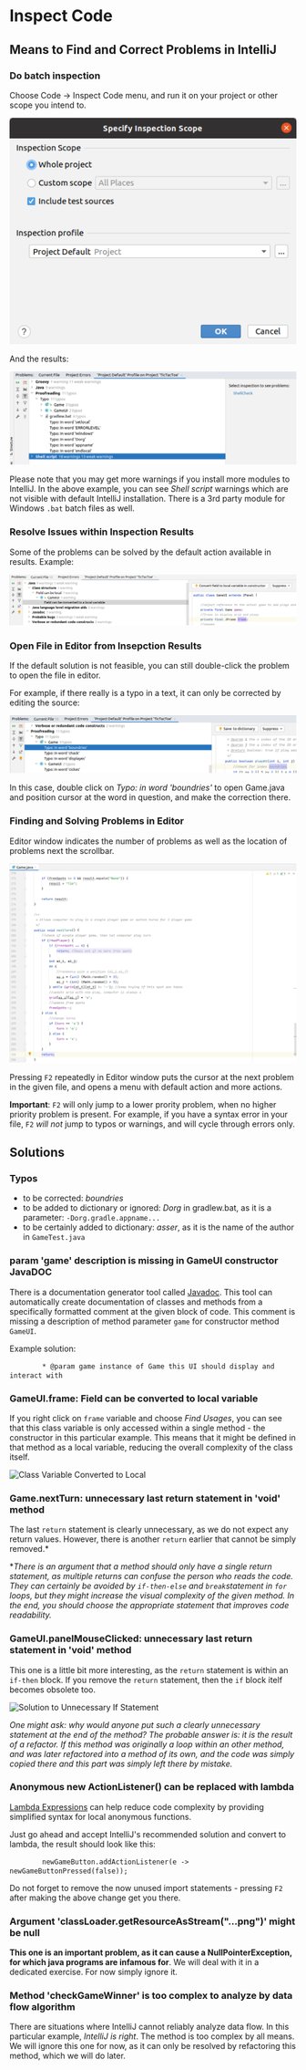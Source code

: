 # Inspect Code
## Means to Find and Correct Problems in IntelliJ
### Do batch inspection
Choose Code -> Inspect Code menu, and run it on your project or other scope you intend to.

![Inspect Code](../../resources/02/intellij-inspect-code.png "Inspect Code")

And the results:

![Inspect Code Result](../../resources/02/intellij-inspect-code-result.png "Inspect Code Result")


Please note that you may get more warnings if you install more modules to IntelliJ. In the
above example, you can see *Shell script* warnings which are not visible with default IntelliJ
installation. There is a 3rd party module for Windows ```.bat``` batch files as well.

### Resolve Issues within Inspection Results
Some of the problems can be solved by the default action available in results. Example:

![Convert Field to Local Variable](../../resources/02/intellij-inspect-code-convert-field-to-local-variable.png "Convert Field to Local Variable")


### Open File in Editor from Insepction Results
If the default solution is not feasible, you can still double-click the problem to open the file in editor.

For example, if there really is a typo in a text, it can only be corrected by editing the source:

![Typo](../../resources/02/intellij-inspect-code-typo.png "Typo")

In this case, double click on *Typo: in word 'boundries'* to open Game.java and position cursor at the
word in question, and make the correction there.

### Finding and Solving Problems in Editor

Editor window indicates the number of problems as well as the location of problems next the scrollbar.

![Editor Window Problem Indication](../../resources/02/intellij-editor-indicate-problems.png "Editor Window Problem Indication")

Pressing ```F2``` repeatedly in Editor window puts the cursor at the next problem in the given file,
and opens a menu with default action and more actions.

**Important**: ```F2``` will only jump to a lower prority problem, when
no higher priority problem is present. For example, if you have a syntax error in your file,
```F2``` *will not* jump to typos or warnings, and will cycle through errors only.


## Solutions

### Typos

* to be corrected: *boundries*
* to be added to dictionary or ignored: *Dorg* in gradlew.bat, as it is a parameter: ```-Dorg.gradle.appname...```
* to be certainly added to dictionary: *asser*, as it is the name of the author in ```GameTest.java``` 

### param 'game' description is missing in GameUI constructor JavaDOC
There is a documentation generator tool called [Javadoc](https://www.oracle.com/technical-resources/articles/java/javadoc-tool.html).
This tool can automatically create documentation of classes and methods from a specifically formatted comment at the given block of code.
This comment is missing a description of method parameter ```game``` for constructor method ```GameUI```.

Example solution:

            * @param game instance of Game this UI should display and interact with


### GameUI.frame: Field can be converted to local variable 
If you right click on ```frame``` variable and choose *Find Usages*, you can see that this class variable
is only accessed within a single method - the constructor in this particular example.
This means that it might be defined in that method as a local variable, reducing the overall complexity of the class itself.

![Class Variable Converted to Local](../../resources/02/variable-converted-to-local.png "Class Variable Converted to Local")


### Game.nextTurn: unnecessary last return statement in 'void' method

The last ```return``` statement is clearly unnecessary, as we do not expect any return values.
However, there is another ```return``` earlier that cannot be simply removed.\*

\**There is an argument that a method should only have a single return statement, as multiple returns can confuse
the person who reads the code. 
They can certainly be avoided by ```if-then-else``` and ```break```statement in ```for``` loops,
but they might increase the visual complexity of the given method.
In the end, you should choose the appropriate statement that improves code readability.*

### GameUI.panelMouseClicked: unnecessary last return statement in 'void' method
This one is a little bit more interesting, as the ```return``` statement is within an ```if-then``` block.
If you remove the ```return``` statement, then the ```if``` block itelf becomes obsolete too.

![Solution to Unnecessary If Statement](../../resources/02/unnecessari-if-and-return-statement.png "Solution to Unnecessary If Statement")

*One might ask: why would anyone put such a clearly unnecessary statement at the end of the method? The probable answer is: it is
the result of a refactor. If this method was originally a loop within an other method, and was later refactored into a method of
its own, and the code was simply copied there and this part was simply left there by mistake.*

### Anonymous new ActionListener() can be replaced with lambda
[Lambda Expressions](https://www.w3schools.com/java/java_lambda.asp)
can help reduce code complexity by providing simplified syntax for local anonymous functions.

Just go ahead and accept IntelliJ's recommended solution and convert to lambda, the result should look like this:

            newGameButton.addActionListener(e -> newGameButtonPressed(false));

Do not forget to remove the now unused import statements - pressing ```F2``` after making the above change get you there.

### Argument 'classLoader.getResourceAsStream("...png")' might be null
**This one is an important problem, as it can cause a NullPointerException, for which java programs are infamous for**.
We will deal with it in a dedicated exercise. For now simply ignore it.

### Method 'checkGameWinner' is too complex to analyze by data flow algorithm

There are situations where IntelliJ cannot reliably analyze data flow. In this particular example, *IntelliJ is right*.
     The method is too complex by all means. We will ignore this one for now, as it can only be resolved by refactoring
     this method, which we will do later.




